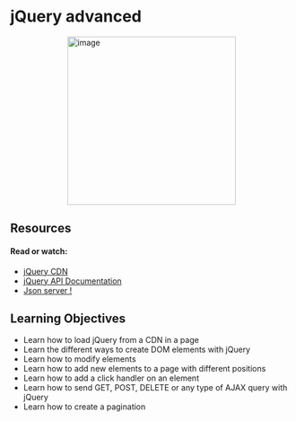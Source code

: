# jQuery advanced

<div style="display: flex; justify-content: center;">
    <img src="https://s3.eu-west-3.amazonaws.com/hbtn.intranet/uploads/medias/2020/3/68c5f95c4e32d808cd79.jpeg?X-Amz-Algorithm=AWS4-HMAC-SHA256&X-Amz-Credential=AKIA4MYA5JM5DUTZGMZG%2F20240518%2Feu-west-3%2Fs3%2Faws4_request&X-Amz-Date=20240518T105010Z&X-Amz-Expires=86400&X-Amz-SignedHeaders=host&X-Amz-Signature=0df341c8d9cabbeed8532bf4925dbc1d7106ad5e61be92f1df766242cd5ffbf0" alt="image" width="300px" height="auto">
</div>

## Resources

#### Read or watch:

- [jQuery CDN](https://releases.jquery.com/)
- [jQuery API Documentation](https://api.jquery.com/)
- [Json server !](https://github.com/typicode/json-server)

## Learning Objectives

- Learn how to load jQuery from a CDN in a page
- Learn the different ways to create DOM elements with jQuery
- Learn how to modify elements
- Learn how to add new elements to a page with different positions
- Learn how to add a click handler on an element
- Learn how to send GET, POST, DELETE or any type of AJAX query with jQuery
- Learn how to create a pagination
